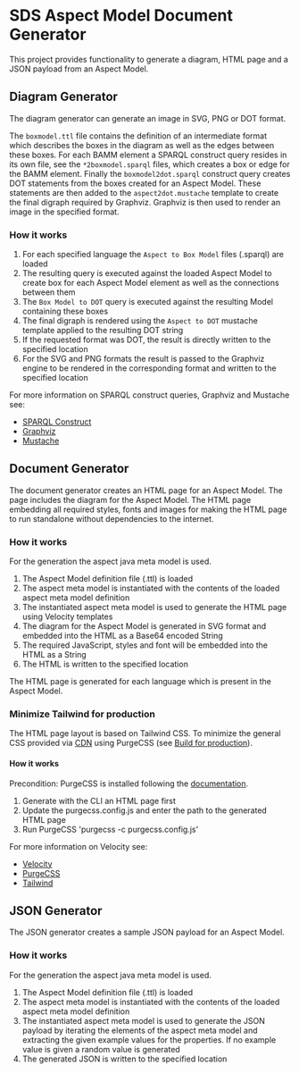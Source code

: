 # SDS Aspect Model Document Generator

This project provides functionality to generate a diagram, HTML page and a JSON payload from an Aspect Model.

## Diagram Generator

The diagram generator can generate an image in SVG, PNG or DOT format.

The `boxmodel.ttl` file contains the definition of an intermediate format which describes the boxes in the diagram
as well as the edges between these boxes.
For each BAMM element a SPARQL construct query resides in its own file, see the `*2boxmodel.sparql` files, which
creates a box or edge for the BAMM element.
Finally the `boxmodel2dot.sparql` construct query creates DOT statements from the boxes created for an Aspect Model. These
statements are then added to the `aspect2dot.mustache` template to create the final digraph required by Graphviz.
Graphviz is then used to render an image in the specified format.

### How it works

1. For each specified language the `Aspect to Box Model` files (.sparql) are loaded
2. The resulting query is executed against the loaded Aspect Model to create box for each Aspect Model element as well as the connections between them
3. The `Box Model to DOT` query is executed against the resulting Model containing these boxes
4. The final digraph is rendered using the `Aspect to DOT` mustache template applied to the resulting DOT string
5. If the requested format was DOT, the result is directly written to the specified location
6. For the SVG and PNG formats the result is passed to the Graphviz engine to be rendered in the corresponding format and written to the specified location

For more information on SPARQL construct queries, Graphviz and Mustache see:
- [SPARQL Construct](https://www.w3.org/TR/rdf-sparql-query/#construct)
- [Graphviz](https://www.graphviz.org/)
- [Mustache](https://mustache.github.io/)

## Document Generator

The document generator creates an HTML page for an Aspect Model. The page includes the diagram for the Aspect Model.
The HTML page embedding all required styles, fonts and images for making the HTML page to run standalone without
dependencies to the internet.

### How it works

For the generation the aspect java meta model is used.

1. The Aspect Model definition file (.ttl) is loaded
2. The aspect meta model is instantiated with the contents of the loaded aspect meta model definition
3. The instantiated aspect meta model is used to generate the HTML page using Velocity templates
4. The diagram for the Aspect Model is generated in SVG format and embedded into the HTML as a Base64 encoded String
5. The required JavaScript, styles and font will be embedded into the HTML as a String
6. The HTML is written to the specified location

The HTML page is generated for each language which is present in the Aspect Model.

### Minimize Tailwind for production

The HTML page layout is based on Tailwind CSS. To minimize the general CSS provided via [CDN](https://unpkg.com/tailwindcss@^2/dist/tailwind.min.css)
using PurgeCSS (see [Build for production](https://tailwindcss.com/docs/installation#building-for-production)).

#### How it works

Precondition: PurgeCSS is installed following the [documentation](https://purgecss.com/CLI.html#installation).

1. Generate with the CLI an HTML page first
2. Update the purgecss.config.js and enter the path to the generated HTML page
3. Run PurgeCSS 'purgecss -c purgecss.config.js'

For more information on Velocity see:
- [Velocity](https://velocity.apache.org/engine/1.7/user-guide.html)
- [PurgeCSS](https://purgecss.com)
- [Tailwind](https://tailwindcss.com/docs)

 ## JSON Generator

 The JSON generator creates a sample JSON payload for an Aspect Model.

 ### How it works

 For the generation the aspect java meta model is used.

 1. The Aspect Model definition file (.ttl) is loaded
 2. The aspect meta model is instantiated with the contents of the loaded aspect meta model definition
 3. The instantiated aspect meta model is used to generate the JSON payload by iterating the elements of the aspect meta model and extracting the given example values for the properties. If no example value is given a random value is generated
 4. The generated JSON is written to the specified location
